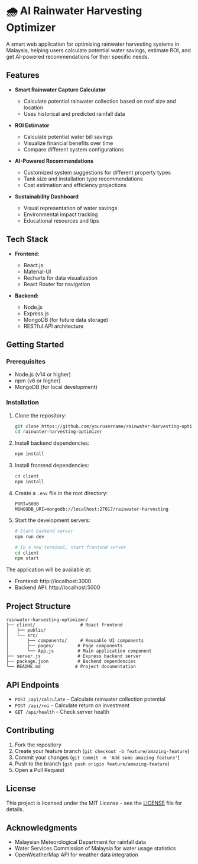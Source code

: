 # 🌧️ AI Rainwater Harvesting Optimizer

A smart web application for optimizing rainwater harvesting systems in Malaysia, helping users calculate potential water savings, estimate ROI, and get AI-powered recommendations for their specific needs.

## Features

- **Smart Rainwater Capture Calculator**
  - Calculate potential rainwater collection based on roof size and location
  - Uses historical and predicted rainfall data
 

- **ROI Estimator**
  - Calculate potential water bill savings
  - Visualize financial benefits over time
  - Compare different system configurations

- **AI-Powered Recommendations**
  - Customized system suggestions for different property types
  - Tank size and installation type recommendations
  - Cost estimation and efficiency projections

- **Sustainability Dashboard**
  - Visual representation of water savings
  - Environmental impact tracking
  - Educational resources and tips

## Tech Stack

- **Frontend:**
  - React.js
  - Material-UI
  - Recharts for data visualization
  - React Router for navigation

- **Backend:**
  - Node.js
  - Express.js
  - MongoDB (for future data storage)
  - RESTful API architecture

## Getting Started

### Prerequisites

- Node.js (v14 or higher)
- npm (v6 or higher)
- MongoDB (for local development)

### Installation

1. Clone the repository:
   ```bash
   git clone https://github.com/yourusername/rainwater-harvesting-optimizer.git
   cd rainwater-harvesting-optimizer
   ```

2. Install backend dependencies:
   ```bash
   npm install
   ```

3. Install frontend dependencies:
   ```bash
   cd client
   npm install
   ```

4. Create a `.env` file in the root directory:
   ```
   PORT=5000
   MONGODB_URI=mongodb://localhost:27017/rainwater-harvesting
   ```

5. Start the development servers:
   ```bash
   # Start backend server
   npm run dev

   # In a new terminal, start frontend server
   cd client
   npm start
   ```

The application will be available at:
- Frontend: http://localhost:3000
- Backend API: http://localhost:5000

## Project Structure

```
rainwater-harvesting-optimizer/
├── client/                 # React frontend
│   ├── public/
│   └── src/
│       ├── components/     # Reusable UI components
│       ├── pages/         # Page components
│       └── App.js         # Main application component
├── server.js              # Express backend server
├── package.json           # Backend dependencies
└── README.md             # Project documentation
```

## API Endpoints

- `POST /api/calculate` - Calculate rainwater collection potential
- `POST /api/roi` - Calculate return on investment
- `GET /api/health` - Check server health

## Contributing

1. Fork the repository
2. Create your feature branch (`git checkout -b feature/amazing-feature`)
3. Commit your changes (`git commit -m 'Add some amazing feature'`)
4. Push to the branch (`git push origin feature/amazing-feature`)
5. Open a Pull Request

## License

This project is licensed under the MIT License - see the [LICENSE](LICENSE) file for details.

## Acknowledgments

- Malaysian Meteorological Department for rainfall data
- Water Services Commission of Malaysia for water usage statistics
- OpenWeatherMap API for weather data integration 
